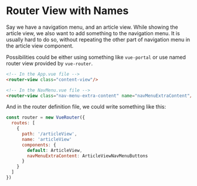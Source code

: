 # Router View with Names

Say we have a navigation menu, and an article view. While showing the article view, we also want to add something to the navigation menu. It is usually hard to do so, without repeating the other part of navigation menu in the article view component.

Possibilities could be either using something like `vue-portal` or use named router view provided by `vue-router`.

```html
<!-- In the App.vue file -->
<router-view class="content-view"/>

<!-- In the NavMenu.vue file -->
<router-view class="nav-menu-extra-content" name="navMenuExtraContent"/>
```

And in the router definition file, we could write something like this:

```javascript
const router = new VueRouter({
  routes: [
    {
      path: '/articleView',
      name: 'articleView'
      components: {
        default: ArticleView,
        navMenuExtraContent: ArticleViewNavMenuButtons
      }
    }
  ]
})
```
